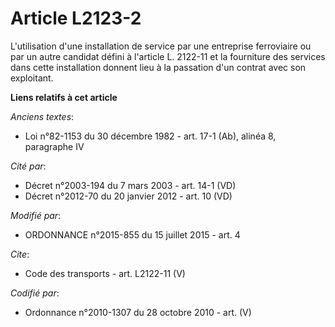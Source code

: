 # Article L2123-2

L'utilisation d'une installation de service par une entreprise ferroviaire ou par un autre candidat défini à l'article L.
2122-11 et la fourniture des services dans cette installation donnent lieu à la passation d'un contrat avec son exploitant.

**Liens relatifs à cet article**

_Anciens textes_:

  - Loi n°82-1153 du 30 décembre 1982 - art. 17-1 (Ab), alinéa 8, paragraphe IV

_Cité par_:

  - Décret n°2003-194 du 7 mars 2003 - art. 14-1 (VD)
  - Décret n°2012-70 du 20 janvier 2012 - art. 10 (VD)

_Modifié par_:

  - ORDONNANCE n°2015-855 du 15 juillet 2015 - art. 4

_Cite_:

  - Code des transports - art. L2122-11 (V)

_Codifié par_:

  - Ordonnance n°2010-1307 du 28 octobre 2010 - art. (V)
